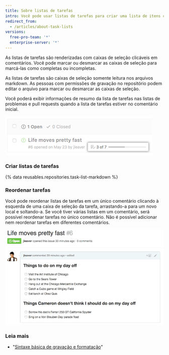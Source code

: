 ```yaml
---
title: Sobre listas de tarefas
intro: Você pode usar listas de tarefas para criar uma lista de itens com caixas de seleção na pull request e comentários de problema ou arquivos markdown em seu repositório.
redirect_from:
  - /articles/about-task-lists
versions:
  free-pro-team: '*'
  enterprise-server: '*'
---
```


As listas de tarefas são renderizadas com caixas de seleção clicáveis em comentários. Você pode marcar ou desmarcar as caixas de seleção para marcá-las como completas ou incompletas.

As listas de tarefas são caixas de seleção somente leitura nos arquivos markdown. As pessoas com permissões de gravação no repositório podem editar o arquivo para marcar ou desmarcar as caixas de seleção.

Você poderá exibir informações de resumo da lista de tarefas nas listas de problemas e pull requests quando a lista de tarefas estiver no comentário inicial.

![Resumo da lista de tarefas](/assets/images/help/issues/task-list-summary.png)

### Criar listas de tarefas

{% data reusables.repositories.task-list-markdown %}

### Reordenar tarefas

Você pode reordenar listas de tarefas em um único comentário clicando à esquerda de uma caixa de seleção da tarefa, arrastando-a para um novo local e soltando-a. Se você tiver várias listas em um comentário, será possível reordenar tarefas no único comentário. Não é possível adicionar nem reordenar tarefas em diferentes comentários.

![Lista de tarefas reordenadas](/assets/images/help/writing/task-list-reordered.gif)

### Leia mais

* "[Sintaxe básica de gravação e formatação](/articles/basic-writing-and-formatting-syntax)"
